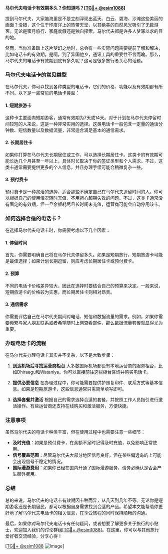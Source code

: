 **马尔代夫电话卡有效期多久？你知道吗？[[TG💪+ @esim1088](https://t.me/s/esim1088)]**

提到马尔代夫，大家脑海里是不是立刻浮现出蓝天、白云、碧海、沙滩这些美丽的画面？没错，这个位于印度洋上的热带天堂，以其绝美的自然风光吸引了无数游客。无论是蜜月旅行、家庭度假还是独自探索，马尔代夫都是许多人梦寐以求的目的地。

然而，当你准备踏上这片梦幻之地时，总会有一些实际问题需要提前了解和解决，比如电话卡的有效期。是啊，到了异国他乡，通讯工具的重要性不言而喻。那么，马尔代夫的电话卡有效期到底有多久呢？这可是很多旅行者关心的话题。

### 马尔代夫电话卡的常见类型

在马尔代夫，你可以找到各种类型的电话卡，它们的价格、功能以及有效期都有所不同。以下是一些常见的电话卡类型：

#### 1. **短期旅游卡**
这种卡主要面向短期游客，通常有效期为7天或14天。对于计划在马尔代夫停留时间较短的人来说，这是一种非常实用的选择。这类电话卡一般包含一定量的通话分钟数、短信数量以及数据流量，非常适合满足基本的通信需求。

#### 2. **长期居住卡**
如果你打算在马尔代夫长期居住或工作，可以选择长期居住卡。这类卡的有效期可能长达几个月甚至一年以上，具体时长取决于你的签证类型和个人需求。不过，这类卡通常需要提供更多的个人信息，并且办理手续可能会稍微复杂一些。

#### 3. **预付费卡**
预付费卡是一种灵活的选择，适合那些不确定自己在马尔代夫逗留时间的人。你可以根据自己的使用情况随时充值，不用担心超期失效的问题。不过，这类卡通常没有固定的有效期，但一旦余额耗尽且长时间未充值，运营商可能会自动停用该卡。

### 如何选择合适的电话卡？

在选择马尔代夫电话卡时，你需要考虑以下几个因素：

#### 1. **停留时间**
首先，你需要明确自己将在马尔代夫停留多久。如果是短期旅行，短期旅游卡可能是最佳选择；如果计划长期逗留，则应考虑长期居住卡或预付费卡。

#### 2. **预算**
不同的电话卡价格差异较大，因此在选择时要结合自己的预算来决定。一般来说，短期旅游卡的价格较为实惠，而长期居住卡则相对昂贵。

#### 3. **通信需求**
你需要评估自己在马尔代夫期间对电话、短信和数据流量的需求。例如，如果你需要频繁与家人朋友联系或者希望随时上网查看邮件，那么数据流量套餐就显得尤为重要。

### 办理电话卡的流程

在马尔代夫办理电话卡其实并不复杂，以下是大致步骤：

1. **到达机场后寻找运营商柜台**
   大多数国际机场都设有本地运营商的服务柜台，比如Dhiraagu和Wataniya。你可以直接前往这些柜台咨询并购买电话卡。

2. **提供必要信息**
   在办理过程中，你可能需要提供护照复印件、联系方式等基本信息。如果是短期旅游卡，这些信息通常只需简单填写即可。

3. **选择套餐并激活**
   根据自己的需求选择合适的套餐，并按照工作人员指引进行激活操作。有些运营商还支持在线购买和激活服务，方便快捷。

### 注意事项

虽然马尔代夫的电话卡种类丰富，但在使用过程中也需要注意一些细节：

- **及时充值**：如果是预付费卡，在余额不足时记得及时充值，以免影响正常使用。
- **信号覆盖范围**：尽管马尔代夫大部分地区信号良好，但在某些偏远岛屿上可能会出现信号不稳定的情况。
- **国际漫游费用**：如果你已经在国内开通了国际漫游服务，请务必确认是否会产生额外费用。

### 总结

总的来说，马尔代夫的电话卡有效期因卡种而异，从几天到几年不等。无论你是短期游客还是长期居民，都可以根据自身需求找到合适的产品。希望本文能帮助你更好地了解马尔代夫电话卡的相关信息，在享受旅程的同时保持顺畅的沟通。

最后，如果你对马尔代夫电话卡有任何疑问，或者想要了解更多关于旅行的小贴士，欢迎加入我们的讨论群组[[TG💪+ @esim1088](https://t.me/s/esim1088)]。在这里，你可以与其他旅行爱好者交流经验，分享心得！

[[TG💪+ @esim1088](https://t.me/s/esim1088) ![Image](https://i.postimg.cc/4NQfJmqS/Snipaste-2025-05-13-00-14-12.png)]